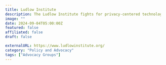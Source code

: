 ```yaml
---
title: Ludlow Institute
description: The Ludlow Institute fights for privacy-centered technology, making tools accessible and teaching their use.
image: ""
date: 2024-09-04T05:00:00Z
featured: false
affiliated: false
draft: false

externalURL: https://www.ludlowinstitute.org/
category: "Policy and Advocacy"
tags: ["Advocacy Groups"]
---
```

